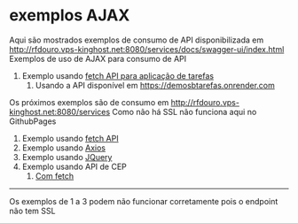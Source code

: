 # exemplos AJAX
Aqui são mostrados exemplos de consumo de API disponibilizada em http://rfdouro.vps-kinghost.net:8080/services/docs/swagger-ui/index.html
Exemplos de uso de AJAX para consumo de API

1. Exemplo usando [fetch API para aplicação de tarefas](exfetch_tarefas.html) 
   1. Usando a API disponível em https://demosbtarefas.onrender.com

Os próximos exemplos são de consumo em <http://rfdouro.vps-kinghost.net:8080/services>
Como não há SSL não funciona aqui no GithubPages

1. Exemplo usando [fetch API](exfetch.html) 
2. Exemplo usando [Axios](exaxios.html) 
3. Exemplo usando [JQuery](exJQ.html) 
4. Exemplo usando API de CEP
   1. [Com fetch](exCEP.html) 

-----
Os exemplos de 1 a 3 podem não funcionar corretamente pois o endpoint não tem SSL